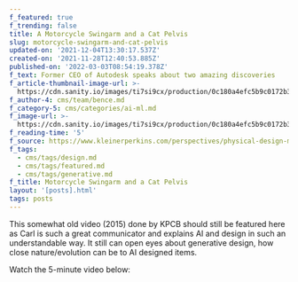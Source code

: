 ```yaml
---
f_featured: true
f_trending: false
title: A Motorcycle Swingarm and a Cat Pelvis
slug: motorcycle-swingarm-and-cat-pelvis
updated-on: '2021-12-04T13:30:17.537Z'
created-on: '2021-11-28T12:40:53.885Z'
published-on: '2022-03-03T08:54:19.378Z'
f_text: Former CEO of Autodesk speaks about two amazing discoveries
f_article-thumbnail-image-url: >-
  https://cdn.sanity.io/images/ti7si9cx/production/0c180a4efc5b9c0172b32be3daf738248eb9b763-1024x683.jpg?w=1200
f_author-4: cms/team/bence.md
f_category-5: cms/categories/ai-ml.md
f_image-url: >-
  https://cdn.sanity.io/images/ti7si9cx/production/0c180a4efc5b9c0172b32be3daf738248eb9b763-1024x683.jpg?w=1200
f_reading-time: '5'
f_source: https://www.kleinerperkins.com/perspectives/physical-design-meets-digital/
f_tags:
  - cms/tags/design.md
  - cms/tags/featured.md
  - cms/tags/generative.md
f_title: Motorcycle Swingarm and a Cat Pelvis
layout: '[posts].html'
tags: posts
---
```


This somewhat old video (2015) done by KPCB should still be featured here as Carl is such a great communicator and explains AI and design in such an understandable way. It still can open eyes about generative design, how close nature/evolution can be to AI designed items.

Watch the 5-minute video below:
